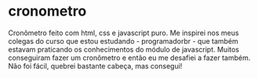 # cronometro
 Cronômetro feito com html, css e javascript puro.
 Me inspirei nos meus colegas do curso que estou estudando - programadorbr - que também estavam praticando os conhecimentos do módulo de javascript. Muitos conseguiram fazer um cronômetro e então eu me desafiei a fazer também. Não foi fácil, quebrei bastante cabeça, mas consegui! 
